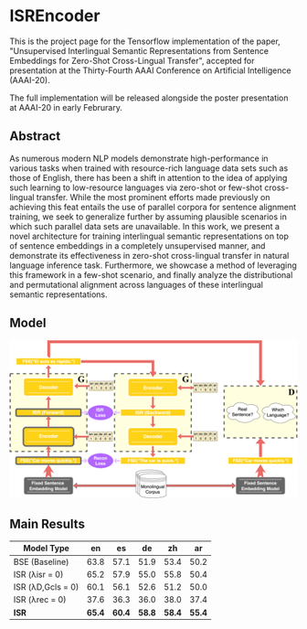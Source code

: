 # ISREncoder

This is the project page for the Tensorflow implementation of the paper, "Unsupervised Interlingual Semantic Representations from Sentence Embeddings for Zero-Shot Cross-Lingual Transfer", accepted for presentation at the Thirty-Fourth AAAI Conference on Artificial Intelligence (AAAI-20).

The full implementation will be released alongside the poster presentation at AAAI-20 in early Februrary.



## Abstract

As numerous modern NLP models demonstrate high-performance in various tasks when trained with resource-rich language data sets such as those of English, there has been a shift in attention to the idea of applying such learning to low-resource languages via zero-shot or few-shot cross-lingual transfer. While the most prominent efforts made previously on achieving this feat entails the use of parallel corpora for sentence alignment training, we seek to generalize further by assuming plausible scenarios in which such parallel data sets are unavailable. In this work, we present a novel architecture for training interlingual semantic representations on top of sentence embeddings in a completely unsupervised manner, and demonstrate its effectiveness in zero-shot cross-lingual transfer in natural language inference task. Furthermore, we showcase a method of leveraging this framework in a few-shot scenario, and finally analyze the distributional and permutational alignment across languages of these interlingual semantic representations.

## Model

<img src="https://github.com/ChannyHong/ISREncoder/blob/master/imgs/training_flow.png" width="1000px"/>

## Main Results

Model Type | en | es | de | zh | ar
---------- | :------: | :------: | :------: | :------: | :------:
BSE (Baseline) | 63.8 | 57.1 | 51.9 | 53.4 | 50.2
ISR (λisr = 0) | 65.2 | 57.9 | 55.0 | 55.8 | 50.4
ISR (λD,Gcls = 0) | 60.1 | 56.1 | 52.6 | 51.2 | 50.0
ISR (λrec = 0) | 37.6 | 36.3 | 36.0 | 38.0 | 37.4
**ISR** | **65.4** | **60.4** | **58.8** | **58.4** | **55.4**
   

